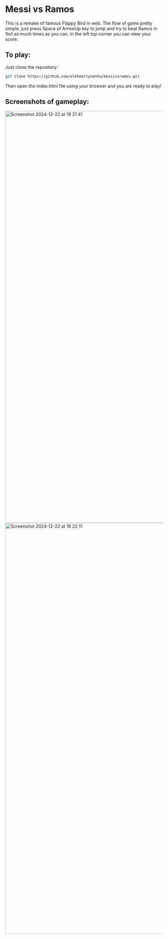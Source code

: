 # Messi vs Ramos

This is a remake of famous Flappy Bird in web. The flow of game pretty simple, just press Space of ArrowUp key to jump and try to beat Ramos in 1to1 as much times as you can.
In the left top corner you can view your score.

## To play:

Just clone the repository:
```bash
git clone https://github.com/olehmartynenko/messivsramos.git
```

Then open the index.html file using your browser and you are ready to play!

## Screenshots of gameplay:

<img width="1312" alt="Screenshot 2024-12-22 at 18 21 41" src="https://github.com/user-attachments/assets/65e579c3-35f6-4572-a9f1-5b0ca1e0923c" />
<img width="1309" alt="Screenshot 2024-12-22 at 18 22 11" src="https://github.com/user-attachments/assets/8d2f1242-6a4b-4049-9c4a-af3de5377a0c" />
